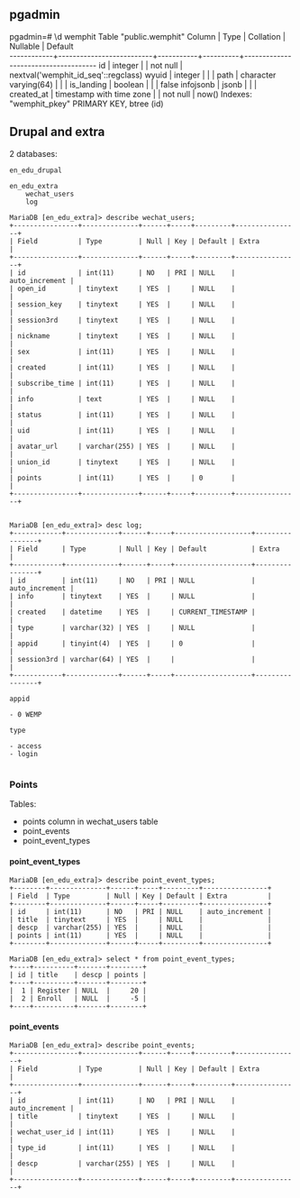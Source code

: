 

## pgadmin

pgadmin=# \d wemphit
                                       Table "public.wemphit"
   Column   |           Type           | Collation | Nullable |               Default               
------------+--------------------------+-----------+----------+-------------------------------------
 id         | integer                  |           | not null | nextval('wemphit_id_seq'::regclass)
 wyuid      | integer                  |           |          | 
 path       | character varying(64)    |           |          | 
 is_landing | boolean                  |           |          | false
 infojsonb  | jsonb                    |           |          | 
 created_at | timestamp with time zone |           | not null | now()
Indexes:
    "wemphit_pkey" PRIMARY KEY, btree (id)





## Drupal and extra

2 databases:

    en_edu_drupal

    en_edu_extra
        wechat_users
        log


```
MariaDB [en_edu_extra]> describe wechat_users;
+----------------+--------------+------+-----+---------+----------------+
| Field          | Type         | Null | Key | Default | Extra          |
+----------------+--------------+------+-----+---------+----------------+
| id             | int(11)      | NO   | PRI | NULL    | auto_increment |
| open_id        | tinytext     | YES  |     | NULL    |                |
| session_key    | tinytext     | YES  |     | NULL    |                |
| session3rd     | tinytext     | YES  |     | NULL    |                |
| nickname       | tinytext     | YES  |     | NULL    |                |
| sex            | int(11)      | YES  |     | NULL    |                |
| created        | int(11)      | YES  |     | NULL    |                |
| subscribe_time | int(11)      | YES  |     | NULL    |                |
| info           | text         | YES  |     | NULL    |                |
| status         | int(11)      | YES  |     | NULL    |                |
| uid            | int(11)      | YES  |     | NULL    |                |
| avatar_url     | varchar(255) | YES  |     | NULL    |                |
| union_id       | tinytext     | YES  |     | NULL    |                |
| points         | int(11)      | YES  |     | 0       |                |
+----------------+--------------+------+-----+---------+----------------+


MariaDB [en_edu_extra]> desc log;
+------------+-------------+------+-----+-------------------+----------------+
| Field      | Type        | Null | Key | Default           | Extra          |
+------------+-------------+------+-----+-------------------+----------------+
| id         | int(11)     | NO   | PRI | NULL              | auto_increment |
| info       | tinytext    | YES  |     | NULL              |                |
| created    | datetime    | YES  |     | CURRENT_TIMESTAMP |                |
| type       | varchar(32) | YES  |     | NULL              |                |
| appid      | tinyint(4)  | YES  |     | 0                 |                |
| session3rd | varchar(64) | YES  |     |                   |                |
+------------+-------------+------+-----+-------------------+----------------+

appid

- 0 WEMP

type

- access
- login


```


### Points

Tables:

- points column in wechat_users table
- point_events
- point_event_types

#### point_event_types

```
MariaDB [en_edu_extra]> describe point_event_types;
+--------+--------------+------+-----+---------+----------------+
| Field  | Type         | Null | Key | Default | Extra          |
+--------+--------------+------+-----+---------+----------------+
| id     | int(11)      | NO   | PRI | NULL    | auto_increment |
| title  | tinytext     | YES  |     | NULL    |                |
| descp  | varchar(255) | YES  |     | NULL    |                |
| points | int(11)      | YES  |     | NULL    |                |
+--------+--------------+------+-----+---------+----------------+

MariaDB [en_edu_extra]> select * from point_event_types;
+----+----------+-------+--------+
| id | title    | descp | points |
+----+----------+-------+--------+
|  1 | Register | NULL  |     20 |
|  2 | Enroll   | NULL  |     -5 |
+----+----------+-------+--------+
```

#### point_events

```
MariaDB [en_edu_extra]> describe point_events;
+----------------+--------------+------+-----+---------+----------------+
| Field          | Type         | Null | Key | Default | Extra          |
+----------------+--------------+------+-----+---------+----------------+
| id             | int(11)      | NO   | PRI | NULL    | auto_increment |
| title          | tinytext     | YES  |     | NULL    |                |
| wechat_user_id | int(11)      | YES  |     | NULL    |                |
| type_id        | int(11)      | YES  |     | NULL    |                |
| descp          | varchar(255) | YES  |     | NULL    |                |
+----------------+--------------+------+-----+---------+----------------+
```

